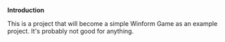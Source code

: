 **Introduction**

This is a project that will become a simple Winform Game as an example project. It's probably not good for anything. 
